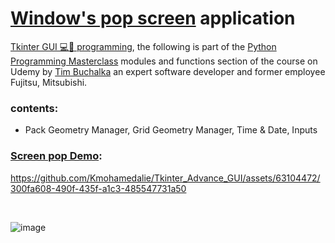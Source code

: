 # [Window's pop screen](https://github.com/Kmohamedalie/Tkinter_Advance_GUI/blob/master/13.screen_advance_GUI.py)  application
[Tkinter GUI 💻📱 programming](https://docs.python.org/3/library/tk.html), the following is part of the [Python Programming Masterclass](https://www.udemy.com/course/python-the-complete-python-developer-course/?couponCode=ACCAGE0923) modules and functions section of the course on Udemy by [Tim Buchalka](https://www.timbuchalka.com/) an expert software developer and former employee  Fujitsu, Mitsubishi.

### **contents:**
- Pack Geometry Manager, Grid Geometry Manager, Time & Date, Inputs


### **[Screen pop Demo](https://github.com/Kmohamedalie/Tkinter_Advance_GUI/blob/master/13.screen_advance_GUI.py):**





https://github.com/Kmohamedalie/Tkinter_Advance_GUI/assets/63104472/300fa608-490f-435f-a1c3-485547731a50



<br>



![image](https://github.com/Kmohamedalie/Tkinter_Advance_GUI/assets/63104472/eec88beb-6329-4357-9930-fd9bb7f1ece7)
